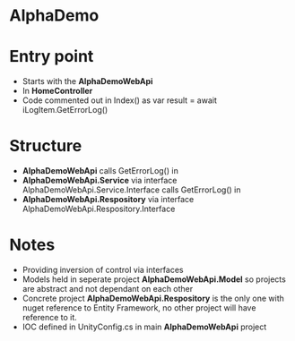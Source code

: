 # AlphaDemo

# Entry point
- Starts with the **AlphaDemoWebApi**
- In **HomeController**
- Code commented out in Index() as var result = await iLogItem.GetErrorLog()

# Structure
- **AlphaDemoWebApi** calls GetErrorLog() in
- **AlphaDemoWebApi.Service** via interface AlphaDemoWebApi.Service.Interface calls GetErrorLog() in
- **AlphaDemoWebApi.Respository** via interface AlphaDemoWebApi.Respository.Interface

# Notes
- Providing inversion of control via interfaces
- Models held in seperate project **AlphaDemoWebApi.Model** so projects are abstract and not dependant on each other
- Concrete project **AlphaDemoWebApi.Respository** is the only one with nuget reference to Entity Framework, no other project will have reference to it.
- IOC defined in UnityConfig.cs in main **AlphaDemoWebApi** project
